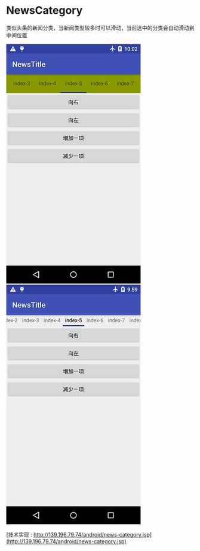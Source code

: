 # NewsCategory
类似头条的新闻分类，当新闻类型较多时可以滑动，当前选中的分类会自动滑动到中间位置

![image](https://github.com/chenguogit/NewsCategory/blob/master/news-title.jpg)
![image](https://github.com/chenguogit/NewsCategory/blob/master/news-title2.jpg)

[技术实现 : http://139.196.79.74/android/news-category.jsp](http://139.196.79.74/android/news-category.jsp)
